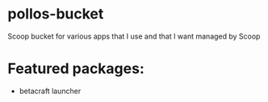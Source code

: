 # pollos-bucket
Scoop bucket for various apps that I use and that I want managed by Scoop
# Featured packages:
- betacraft launcher
